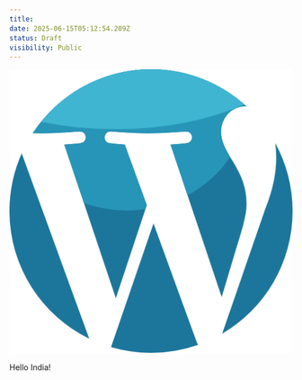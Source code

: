 ```yaml
---
title: 
date: 2025-06-15T05:12:54.209Z
status: Draft
visibility: Public
---
```


<img class="max-w-full rounded-lg" src="https://raw.githubusercontent.com/manishshahi1/ds/main/media/wordpress.png"><p>Hello India!</p>